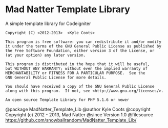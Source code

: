 Mad Natter Template Library
===============

A simple template library for Codeigniter

    Copyright (C) <2012-2013>  <Kyle Coots>

    This program is free software: you can redistribute it and/or modify
    it under the terms of the GNU General Public License as published by
    the Free Software Foundation, either version 3 of the License, or
    (at your option) any later version.

    This program is distributed in the hope that it will be useful,
    but WITHOUT ANY WARRANTY; without even the implied warranty of
    MERCHANTABILITY or FITNESS FOR A PARTICULAR PURPOSE.  See the
    GNU General Public License for more details.

    You should have received a copy of the GNU General Public License
    along with this program.  If not, see <http://www.gnu.org/licenses/>.
 
    An open source Template Library for PHP 5.1.6 or newer
 
  @package  	MadNatter_Template_Lib
  @author		Kyle Coots
  @copyright	Copyright (c) 2012 - 2013, Mad Natter
  @since		Version 1.0
  @filesource   https://github.com/snowballrandom/MadNatter_Template_Lib/
 
 
